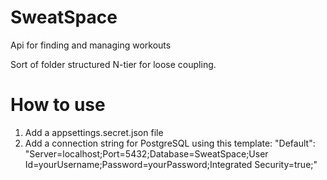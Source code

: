 # SweatSpace
Api for finding and managing workouts

Sort of folder structured N-tier for loose coupling.

# How to use
1. Add a appsettings.secret.json file
2. Add a connection string for PostgreSQL using this template: 
"Default": "Server=localhost;Port=5432;Database=SweatSpace;User Id=yourUsername;Password=yourPassword;Integrated Security=true;"
